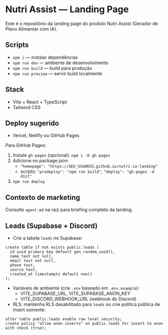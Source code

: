 # Nutri Assist — Landing Page

Este é o repositório da landing page do produto Nutri Assist (Gerador de Plano Alimentar com IA).

## Scripts
- `npm i` — instalar dependências
- `npm run dev` — ambiente de desenvolvimento
- `npm run build` — build para produção
- `npm run preview` — servir build localmente

## Stack
- Vite + React + TypeScript
- Tailwind CSS

## Deploy sugerido
- Vercel, Netlify ou GitHub Pages

Para GitHub Pages:
1. Instale `gh-pages` (opcional): `npm i -D gh-pages`
2. Adicione no package.json:
   - `"homepage": "https://SEU_USUARIO.github.io/nutri-ia-landing"`
   - scripts: `"predeploy": "npm run build"`, `"deploy": "gh-pages -d dist"`
3. `npm run deploy`

## Contexto de marketing
Consulte `agent.md` na raiz para briefing completo da landing.

## Leads (Supabase + Discord)
- Crie a tabela `leads` no Supabase:
```
create table if not exists public.leads (
  id uuid primary key default gen_random_uuid(),
  name text not null,
  email text not null,
  phone text,
  source text,
  created_at timestamptz default now()
);
```
- Variáveis de ambiente (crie `.env` baseado em `.env.example`):
  - VITE_SUPABASE_URL, VITE_SUPABASE_ANON_KEY
  - VITE_DISCORD_WEBHOOK_URL (webhook do Discord)
- RLS: mantenha RLS desabilitado para `leads` ou crie política pública de insert somente:
```
alter table public.leads enable row level security;
create policy "allow anon inserts" on public.leads for insert to anon with check (true);
```

